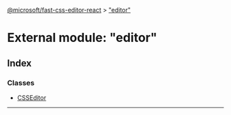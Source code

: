 [@microsoft/fast-css-editor-react](../README.md) > ["editor"](../modules/_editor_.md)

# External module: "editor"

## Index

### Classes

* [CSSEditor](../classes/_editor_.csseditor.md)

---

